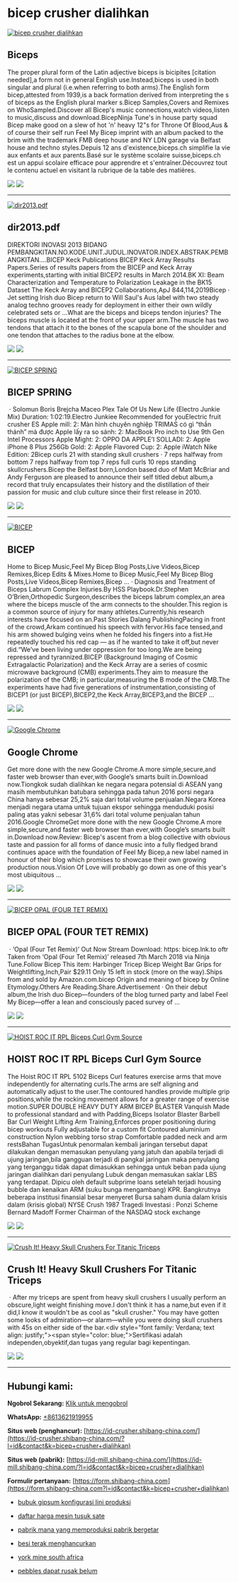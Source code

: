# bicep crusher dialihkan

<a href="https://swt.shibang-china.com/?l=id&img&k=bicep+crusher+dialihkan" target="_blank">![bicep crusher dialihkan](http://static.shibang-china.com/all-800x300/251.jpg)</a>

## Biceps
The proper plural form of the Latin adjective biceps is bicipites [citation needed],a form not in general English use.Instead,biceps is used in both singular and plural (i.e.when referring to both arms).The English form bicep,attested from 1939,is a back formation derived from interpreting the s of biceps as the English plural marker s.Bicep Samples,Covers and Remixes on WhoSampled.Discover all Bicep's music connections,watch videos,listen to music,discuss and download.BicepNinja Tune's in house party squad Bicep make good on a slew of hot 'n' heavy 12&quot;s for Throne Of Blood,Aus &amp; of course their self run Feel My Bicep imprint with an album packed to the brim with the trademark FMB deep house and NY LDN garage via Belfast house and techno styles.Depuis 12 ans d'existence,biceps.ch simplifie la vie aux enfants et aux parents.Bas&#233; sur le syst&#232;me scolaire suisse,biceps.ch est un appui scolaire efficace pour apprendre et s'entra&#238;ner.D&#233;couvrez tout le contenu actuel en visitant la rubrique de la table des mati&#232;res.


<a href="https://whatsapp.shibangsoft.com/WhatsApp.php" target="_blank" title="WhatsApp">![](http://static.shibang-china.com/icon/whatsapp.png)</a> <a href="https://swt.shibang-china.com/?l=id&icon&k=bicep+crusher+dialihkan" target="_blank">![](http://static.shibang-china.com/icon/chat-id.png)</a>

---

<a href="https://swt.shibang-china.com/?l=id&img&k=bicep+crusher+dialihkan" target="_blank">![dir2013.pdf](http://static.shibang-china.com/all-800x300/625.jpg)</a>

## dir2013.pdf
DIREKTORI INOVASI 2013 BIDANG PEMBANGKITAN.NO.KODE.UNIT.JUDUL.INOVATOR.INDEX.ABSTRAK.PEMBANGKITAN.…BICEP Keck Publications BICEP Keck Array Results Papers.Series of results papers from the BICEP and Keck Array experiments,starting with initial BICEP2 results in March 2014.BK XI: Beam Characterization and Temperature to Polarization Leakage in the BK15 Dataset The Keck Array and BICEP2 Collaborations,ApJ 844,114,2019Bicep&nbsp;&#0183;&#32;Jet setting Irish duo Bicep return to Will Saul's Aus label with two steady analog techno grooves ready for deployment in either their own wildly celebrated sets or …What are the biceps and biceps tendon injuries? The biceps muscle is located at the front of your upper arm.The muscle has two tendons that attach it to the bones of the scapula bone of the shoulder and one tendon that attaches to the radius bone at the elbow.


<a href="https://whatsapp.shibangsoft.com/WhatsApp.php" target="_blank" title="WhatsApp">![](http://static.shibang-china.com/icon/whatsapp.png)</a> <a href="https://swt.shibang-china.com/?l=id&icon&k=bicep+crusher+dialihkan" target="_blank">![](http://static.shibang-china.com/icon/chat-id.png)</a>

---

<a href="https://swt.shibang-china.com/?l=id&img&k=bicep+crusher+dialihkan" target="_blank">![BICEP SPRING](http://static.shibang-china.com/all-800x300/243.jpg)</a>

## BICEP SPRING
&nbsp;&#0183;&#32;Solomun Boris Brejcha Maceo Plex Tale Of Us New Life (Electro Junkie Mix) Duration: 1:02:19.Electro Junkiee Recommended for youElectric fruit crusher ES Apple mill: 2: M&#224;n h&#236;nh chuy&#234;n nghiệp TRIMAS c&#243; g&#236; “thần th&#225;nh” m&#224; được Apple lấy ra so s&#225;nh: 2: MacBook Pro inch to Use 9th Gen Intel Processors Apple Might: 2: OPPO DA APPLE’I SOLLADI: 2: Apple iPhone 8 Plus 256Gb Gold: 2: Apple Flavored Cup: 2: Apple iWatch Nike Edition: 2Bicep curls 21 with standing skull crushers&nbsp;&#0183;&#32;7 reps halfway from bottom 7 reps halfway from top 7 reps full curls 10 reps standing skullcrushers.Bicep the Belfast born,London based duo of Matt McBriar and Andy Ferguson are pleased to announce their self titled debut album,a record that truly encapsulates their history and the distillation of their passion for music and club culture since their first release in 2010.


<a href="https://whatsapp.shibangsoft.com/WhatsApp.php" target="_blank" title="WhatsApp">![](http://static.shibang-china.com/icon/whatsapp.png)</a> <a href="https://swt.shibang-china.com/?l=id&icon&k=bicep+crusher+dialihkan" target="_blank">![](http://static.shibang-china.com/icon/chat-id.png)</a>

---

<a href="https://swt.shibang-china.com/?l=id&img&k=bicep+crusher+dialihkan" target="_blank">![BICEP](http://static.shibang-china.com/all-800x300/995.jpg)</a>

## BICEP
Home to Bicep Music,Feel My Bicep Blog Posts,Live Videos,Bicep Remixes,Bicep Edits &amp; Mixes.Home to Bicep Music,Feel My Bicep Blog Posts,Live Videos,Bicep Remixes,Bicep …&nbsp;&#0183;&#32;Diagnosis and Treatment of Biceps Labrum Complex Injuries.By HSS Playbook.Dr.Stephen O’Brien,Orthopedic Surgeon,describes the biceps labrum complex,an area where the biceps muscle of the arm connects to the shoulder.This region is a common source of injury for many athletes.Currently,his research interests have focused on an.Past Stories Dalang PublishingPacing in front of the crowd,Arkam continued his speech with fervor.His face tensed,and his arm showed bulging veins when he folded his fingers into a fist.He repeatedly touched his red cap — as if he wanted to take it off,but never did.“We’ve been living under oppression for too long.We are being repressed and tyrannized.BICEP (Background Imaging of Cosmic Extragalactic Polarization) and the Keck Array are a series of cosmic microwave background (CMB) experiments.They aim to measure the polarization of the CMB; in particular,measuring the B mode of the CMB.The experiments have had five generations of instrumentation,consisting of BICEP1 (or just BICEP),BICEP2,the Keck Array,BICEP3,and the BICEP …


<a href="https://whatsapp.shibangsoft.com/WhatsApp.php" target="_blank" title="WhatsApp">![](http://static.shibang-china.com/icon/whatsapp.png)</a> <a href="https://swt.shibang-china.com/?l=id&icon&k=bicep+crusher+dialihkan" target="_blank">![](http://static.shibang-china.com/icon/chat-id.png)</a>

---

<a href="https://swt.shibang-china.com/?l=id&img&k=bicep+crusher+dialihkan" target="_blank">![Google Chrome](http://static.shibang-china.com/all-800x300/104.jpg)</a>

## Google Chrome
Get more done with the new Google Chrome.A more simple,secure,and faster web browser than ever,with Google’s smarts built in.Download now.Tiongkok sudah dialihkan ke negara negara potensial di ASEAN yang masih membutuhkan batubara sehingga pada tahun 2016 porsi negara China hanya sebesar 25,2% saja dari total volume penjualan.Negara Korea menjadi negara utama untuk tujuan ekspor sehingga menduduki posisi paling atas yakni sebesar 31,6% dari total volume penjualan tahun 2016.Google ChromeGet more done with the new Google Chrome.A more simple,secure,and faster web browser than ever,with Google’s smarts built in.Download now.Review: Bicep's ascent from a blog collective with obvious taste and passion for all forms of dance music into a fully fledged brand continues apace with the foundation of Feel My Bicep,a new label named in honour of their blog which promises to showcase their own growing production nous.Vision Of Love will probably go down as one of this year's most ubiquitous …


<a href="https://whatsapp.shibangsoft.com/WhatsApp.php" target="_blank" title="WhatsApp">![](http://static.shibang-china.com/icon/whatsapp.png)</a> <a href="https://swt.shibang-china.com/?l=id&icon&k=bicep+crusher+dialihkan" target="_blank">![](http://static.shibang-china.com/icon/chat-id.png)</a>

---

<a href="https://swt.shibang-china.com/?l=id&img&k=bicep+crusher+dialihkan" target="_blank">![BICEP OPAL (FOUR TET REMIX)](http://static.shibang-china.com/all-800x300/395.jpg)</a>

## BICEP OPAL (FOUR TET REMIX)
&nbsp;&#0183;&#32;‘Opal (Four Tet Remix)’ Out Now Stream Download: https: bicep.lnk.to oftr Taken from ‘Opal (Four Tet Remix)’ released 7th March 2018 via Ninja Tune.Follow Bicep This item: Harbinger Tricep Bicep Weight Bar Grips for Weightlifting,Inch,Pair $29.11 Only 15 left in stock (more on the way).Ships from and sold by Amazon.com.bicep Origin and meaning of bicep by Online Etymology.Others Are Reading.Share.Advertisement&nbsp;&#0183;&#32;On their debut album,the Irish duo Bicep—founders of the blog turned party and label Feel My Bicep—offer a lean and consciously paced survey of …


<a href="https://whatsapp.shibangsoft.com/WhatsApp.php" target="_blank" title="WhatsApp">![](http://static.shibang-china.com/icon/whatsapp.png)</a> <a href="https://swt.shibang-china.com/?l=id&icon&k=bicep+crusher+dialihkan" target="_blank">![](http://static.shibang-china.com/icon/chat-id.png)</a>

---

<a href="https://swt.shibang-china.com/?l=id&img&k=bicep+crusher+dialihkan" target="_blank">![HOIST ROC IT RPL Biceps Curl Gym Source](http://static.shibang-china.com/all-800x300/421.jpg)</a>

## HOIST ROC IT RPL Biceps Curl Gym Source
The Hoist ROC IT RPL 5102 Biceps Curl features exercise arms that move independently for alternating curls.The arms are self aligning and automatically adjust to the user.The contoured handles provide multiple grip positions,while the rocking movement allows for a greater range of exercise motion.SUPER DOUBLE HEAVY DUTY ARM BICEP BLASTER Vanquish Made to professional standard and with Padding,Biceps Isolator Blaster Barbell Bar Curl Weight Lifting Arm Training,Enforces proper positioning during bicep workouts Fully adjustable for a custom fit Contoured aluminium construction Nylon webbing torso strap Comfortable padded neck and arm restsBahan TugasUntuk penormalan kembali jaringan tersebut dapat dilakukan dengan memasukan penyulang yang jatuh dan apabila terjadi di ujung jaringan,bila gangguan terjadi di pangkal jaringan maka penyulang yang terganggu tidak dapat dimasukkan sehingga untuk beban pada ujung jaringan dialihkan dari penyulang Lubuk dengan memasukan saklar LBS yang terdapat. Dipicu oleh default subprime loans setelah terjadi housing bubble dan kenaikan ARM (suku bunga mengambang) KPR. Bangkrutnya beberapa institusi finansial besar menyeret Bursa saham dunia dalam krisis dalam (krisis global) NYSE Crush 1987 Tragedi Investasi : Ponzi Scheme Bernard Madoff Former Chairman of the NASDAQ stock exchange


<a href="https://whatsapp.shibangsoft.com/WhatsApp.php" target="_blank" title="WhatsApp">![](http://static.shibang-china.com/icon/whatsapp.png)</a> <a href="https://swt.shibang-china.com/?l=id&icon&k=bicep+crusher+dialihkan" target="_blank">![](http://static.shibang-china.com/icon/chat-id.png)</a>

---

<a href="https://swt.shibang-china.com/?l=id&img&k=bicep+crusher+dialihkan" target="_blank">![Crush It! Heavy Skull Crushers For Titanic Triceps](http://static.shibang-china.com/all-800x300/1202.jpg)</a>

## Crush It! Heavy Skull Crushers For Titanic Triceps
&nbsp;&#0183;&#32;After my triceps are spent from heavy skull crushers I usually perform an obscure,light weight finishing move.I don't think it has a name,but even if it did,I know it wouldn't be as cool as &quot;skull crusher.&quot; You may have gotten some looks of admiration—or alarm—while you were doing skull crushers with 45s on either side of the bar.&lt;div style=&quot;font family: Verdana; text align: justify;&quot;&gt;&lt;span style=&quot;color: blue;&quot;&gt;Sertifikasi adalah independen,obyektif,dan tugas yang regular bagi kepentingan.

<a href="https://whatsapp.shibangsoft.com/WhatsApp.php" target="_blank" title="WhatsApp">![](http://static.shibang-china.com/icon/whatsapp.png)</a> <a href="https://swt.shibang-china.com/?l=id&icon&k=bicep+crusher+dialihkan" target="_blank">![](http://static.shibang-china.com/icon/chat-id.png)</a>

---
## Hubungi kami:

**Ngobrol Sekarang:** [Klik untuk mengobrol](https://swt.shibang-china.com?l=id&contact&k=bicep+crusher+dialihkan)

**WhatsApp:**  [+8613621919955](https://whatsapp.shibangsoft.com/WhatsApp.php)

**Situs web (penghancur):** [https://id-crusher.shibang-china.com/](https://id-crusher.shibang-china.com/?l=id&contact&k=bicep+crusher+dialihkan)

**Situs web (pabrik):** [https://id-mill.shibang-china.com/](https://id-mill.shibang-china.com/?l=id&contact&k=bicep+crusher+dialihkan)

**Formulir pertanyaan:** [https://form.shibang-china.com](https://form.shibang-china.com?l=id&contact&k=bicep+crusher+dialihkan)

* [bubuk gipsum konfigurasi lini produksi](../46/bubuk%20gipsum%20konfigurasi%20lini%20produksi.md)

* [daftar harga mesin tusuk sate](../43/daftar%20harga%20mesin%20tusuk%20sate.md)

* [pabrik mana yang memproduksi pabrik bergetar](../50/pabrik%20mana%20yang%20memproduksi%20pabrik%20bergetar.md)

* [besi terak menghancurkan](../44/besi%20terak%20menghancurkan.md)

* [york mine south africa](../41/york%20mine%20south%20africa.md)

* [pebbles dapat rusak belum](../44/pebbles%20dapat%20rusak%20belum.md)